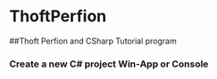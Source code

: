# ThoftPerfion
##Thoft Perfion and CSharp Tutorial program

### Create a new C# project Win-App or Console


